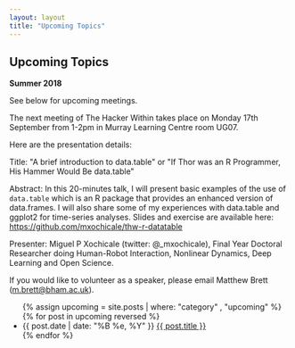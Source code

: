 ```yaml
---
layout: layout
title: "Upcoming Topics"
---
```


<section class="content">

Upcoming Topics
===============

**Summer 2018**

See below for upcoming meetings.

The next meeting of The Hacker Within takes place on Monday 17th September from 1-2pm in Murray Learning Centre room UG07.

Here are the presentation details:

Title: "A brief introduction to data.table" or "If Thor was an R Programmer, His Hammer Would Be data.table"

Abstract: 
                In this 20-minutes talk, I will present basic examples of the use of `data.table`
                which is an R package that provides an enhanced version of data.frames.
                I will also share some of my experiences with data.table and ggplot2
                for time-series analyses.
                Slides and exercise are available here:    https://github.com/mxochicale/thw-r-datatable
                
Presenter: 
Miguel P Xochicale (twitter: @_mxochicale), 
                Final Year Doctoral Researcher doing Human-Robot Interaction, 
                Nonlinear Dynamics, Deep Learning and Open Science.


If you would like to volunteer as a speaker, please email Matthew Brett (m.brett@bham.ac.uk).


<ul class="listing">
  {% assign upcoming = site.posts | where: "category" , "upcoming" %}
  {% for post in upcoming reversed %}
  <li>
  <span>{{ post.date | date: "%B %e, %Y" }}</span> <a href="{{ site.url }}{{ post.url }}">{{ post.title }}</a>
  </li>
  {% endfor %}
</ul>
</section>
